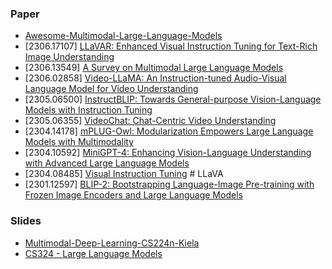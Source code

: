 ### Paper
- [Awesome-Multimodal-Large-Language-Models](https://github.com/BradyFU/Awesome-Multimodal-Large-Language-Models)
- [2306.17107] [LLaVAR: Enhanced Visual Instruction Tuning for Text-Rich Image Understanding](https://arxiv.org/abs/2306.17107)
- [2306.13549] [A Survey on Multimodal Large Language Models](https://arxiv.org/abs/2306.13549)
- [2306.02858] [Video-LLaMA: An Instruction-tuned Audio-Visual Language Model for Video Understanding](https://arxiv.org/abs/2306.02858)
- [2305.06500] [InstructBLIP: Towards General-purpose Vision-Language Models with Instruction Tuning](https://arxiv.org/abs/2305.06500)
- [2305.06355] [VideoChat: Chat-Centric Video Understanding](https://arxiv.org/abs/2305.06355)
- [2304.14178] [mPLUG-Owl: Modularization Empowers Large Language Models with Multimodality](https://arxiv.org/abs/2304.14178)
- [2304.10592] [MiniGPT-4: Enhancing Vision-Language Understanding with Advanced Large Language Models](https://arxiv.org/abs/2304.10592)
- [2304.08485] [Visual Instruction Tuning](https://arxiv.org/abs/2304.08485) # LLaVA
- [2301.12597] [BLIP-2: Bootstrapping Language-Image Pre-training with Frozen Image Encoders and Large Language Models](https://arxiv.org/abs/2301.12597)

### Slides
- [Multimodal-Deep-Learning-CS224n-Kiela](https://web.stanford.edu/class/cs224n/slides/Multimodal-Deep-Learning-CS224n-Kiela.pdf)
- [CS324 - Large Language Models](https://stanford-cs324.github.io/winter2022/)
